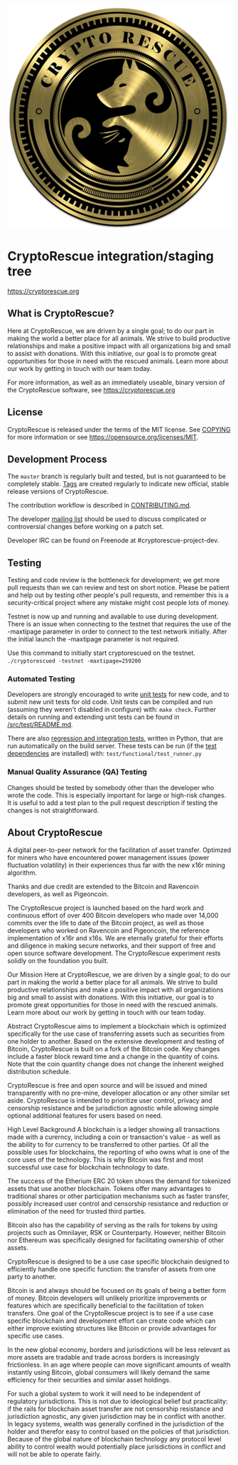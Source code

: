 <p align="center">
  <img src="https://raw.githubusercontent.com/cryptorescue-project/CryptoRescue/master/doc/cryptorescue.png">
</p>


CryptoRescue integration/staging tree
=====================================

https://cryptorescue.org

What is CryptoRescue?
----------------

Here at CryptoRescue, we are driven by a single goal; to do our part in making the world a better place for all animals. We strive to build productive relationships and make a positive impact with all organizations big and small to assist with donations. With this initiative, our goal is to promote great opportunities for those in need with the rescued animals. Learn more about our work by getting in touch with our team today.

For more information, as well as an immediately useable, binary version of
the CryptoRescue software, see https://cryptorescue.org

License
-------

CryptoRescue is released under the terms of the MIT license. See [COPYING](COPYING) for more
information or see https://opensource.org/licenses/MIT.

Development Process
-------------------

The `master` branch is regularly built and tested, but is not guaranteed to be
completely stable. [Tags](https://github.com/cryptorescue-project/CryptoRescue/tags) are created
regularly to indicate new official, stable release versions of CryptoRescue.

The contribution workflow is described in [CONTRIBUTING.md](CONTRIBUTING.md).

The developer [mailing list](https://lists.linuxfoundation.org/mailman/listinfo/cryptorescue-dev)
should be used to discuss complicated or controversial changes before working
on a patch set.

Developer IRC can be found on Freenode at #cryptorescue-project-dev.

Testing
-------

Testing and code review is the bottleneck for development; we get more pull
requests than we can review and test on short notice. Please be patient and help out by testing
other people's pull requests, and remember this is a security-critical project where any mistake might cost people
lots of money.

Testnet is now up and running and available to use during development. There is an issue when connecting to the testnet that requires the use of the -maxtipage parameter in order to connect to the test network initially. After the initial launch the -maxtipage parameter is not required.

Use this command to initially start cryptorescued on the testnet. <code>./cryptorescued -testnet -maxtipage=259200</code>

### Automated Testing

Developers are strongly encouraged to write [unit tests](src/test/README.md) for new code, and to
submit new unit tests for old code. Unit tests can be compiled and run
(assuming they weren't disabled in configure) with: `make check`. Further details on running
and extending unit tests can be found in [/src/test/README.md](/src/test/README.md).

There are also [regression and integration tests](/test), written
in Python, that are run automatically on the build server.
These tests can be run (if the [test dependencies](/test) are installed) with: `test/functional/test_runner.py`


### Manual Quality Assurance (QA) Testing

Changes should be tested by somebody other than the developer who wrote the
code. This is especially important for large or high-risk changes. It is useful
to add a test plan to the pull request description if testing the changes is
not straightforward.


About CryptoRescue
----------------
A digital peer-to-peer network for the facilitation of asset transfer. Optimzed for miners who have encountered power management issues (power fluctuation volatility) in their experiences thus far with the new x16r mining algorithm. 

Thanks and due credit are extended to the Bitcoin and Ravencoin developers, as well as Pigeoncoin. 

The CryptoRescue project is launched based on the hard work and continuous effort of over 400 Bitcoin developers who made over 14,000 commits over the life to date of the Bitcoin project, as well as those developers who worked on Ravencoin and Pigeoncoin, the reference implementation of x16r and x16s. We are eternally grateful  for their efforts and diligence in making secure networks, and their support of free and open source software development. The CryptoRescue experiment rests solidly on the foundation you built.

Our Mission
Here at CryptoRescue, we are driven by a single goal; to do our part in making the world a better place for all animals. We strive to build productive relationships and make a positive impact with all organizations big and small to assist with donations. With this initiative, our goal is to promote great opportunities for those in need with the rescued animals. Learn more about our work by getting in touch with our team today.

Abstract
CryptoRescue aims to implement a blockchain which is optimized specifically for the use case of transferring assets such as securities from one holder to another. Based on the extensive development and testing of Bitcoin, CryptoRescue is built on a fork of the Bitcoin code. Key changes include a faster block reward time and a change in the quantity of coins. Note that the coin quantity change does not change the inherent weighed distribution schedule.

CryptoRescue is free and open source and will be issued and mined transparently with no pre-mine, developer allocation or any other similar set aside. CryptoRescue is intended to prioritize user control, privacy and censorship resistance and be jurisdiction agnostic while allowing simple optional additional features for users based on need.


High Level Background
A blockchain is a ledger showing all transactions made with a curerncy, including a coin or transaction's value - as well as the ability to for currency to be transferred to other parties. Of all the possible uses for blockchains, the reporting of who owns what is one of the core uses of the technology.  This is why Bitcoin was first and most successful use case for blockchain technology to date.

The success of the Etherium ERC 20 token shows the demand for tokenized assets that use another blockchain.  Tokens offer many advantages to traditional shares or other participation mechanisms such as faster transfer, possibly increased user control and censorship resistance and reduction or elimination of the need for trusted third parties.

Bitcoin also has the capability of serving as the rails for tokens by using projects such as Omnilayer, RSK or Counterparty. However, neither Bitcoin nor Ethereum was specifically designed for facilitating ownership of other assets. 

CryptoRescue is designed to be a use case specific blockchain designed to efficiently handle one specific function: the transfer of assets from one party to another.

Bitcoin is and always should be focused on its goals of being a better form of money. Bitcoin developers will unlikely prioritize improvements or features which are specifically beneficial to the facilitation of token transfers.  One goal of the CryptoRescue project is to see if a use case specific blockchain and development effort can create code which can either improve existing structures like Bitcoin or provide advantages for specific use cases.

In the new global economy, borders and jurisdictions will be less relevant as more assets are tradable and trade across borders is increasingly frictionless. In an age where people can move significant amounts of wealth instantly using Bitcoin, global consumers will likely demand the same efficiency for their securities and similar asset holdings.

For such a global system to work it will need to be independent of regulatory jurisdictions.  This is not due to ideological belief but practicality: if the rails for blockchain asset transfer are not censorship resistance and jurisdiction agnostic, any given jurisdiction may be in conflict with another.  In legacy systems, wealth was generally confined in the jurisdiction of the holder and therefor easy to control based on the policies of that jurisdiction. Because of the global nature of blockchain technology any protocol level ability to control wealth would potentially place jurisdictions in conflict and will not be able to operate fairly.  

